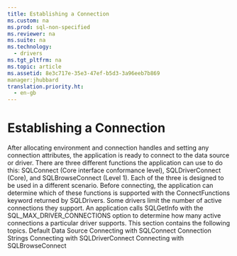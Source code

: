 ```yaml
---
title: Establishing a Connection
ms.custom: na
ms.prod: sql-non-specified
ms.reviewer: na
ms.suite: na
ms.technology: 
  - drivers
ms.tgt_pltfrm: na
ms.topic: article
ms.assetid: 8e3c717e-35e3-47ef-b5d3-3a96eeb7b869
manager:jhubbard
translation.priority.ht: 
  - en-gb
---
```

# Establishing a Connection
<?xml version="1.0" encoding="utf-8"?>
<developerReferenceWithoutSyntaxDocument xmlns="http://ddue.schemas.microsoft.com/authoring/2003/5" xmlns:xlink="http://www.w3.org/1999/xlink" xmlns:xsi="http://www.w3.org/2001/XMLSchema-instance" xsi:schemaLocation="http://ddue.schemas.microsoft.com/authoring/2003/5 http://dduestorage.blob.core.windows.net/ddueschema/developer.xsd">
  <introduction>
    <para>After allocating environment and connection handles and setting any connection attributes, the application is ready to connect to the data source or driver. There are three different functions the application can use to do this: <legacyBold>SQLConnect</legacyBold> (Core interface conformance level), <legacyBold>SQLDriverConnect</legacyBold> (Core), and <legacyBold>SQLBrowseConnect</legacyBold> (Level 1). Each of the three is designed to be used in a different scenario. Before connecting, the application can determine which of these functions is supported with the <legacyBold>ConnectFunctions</legacyBold> keyword returned by <legacyBold>SQLDrivers</legacyBold>.</para>
    <alert class="note">
      <para>Some drivers limit the number of active connections they support. An application calls <legacyBold>SQLGetInfo</legacyBold> with the SQL_MAX_DRIVER_CONNECTIONS option to determine how many active connections a particular driver supports.</para>
    </alert>
    <para>This section contains the following topics.  </para>
    <list class="bullet">
      <listItem>
        <para>             <legacyLink xlink:href="dd473cc6-f051-4aa0-ab14-3dd1b37fe99e">Default Data Source</legacyLink>           </para>
      </listItem>
      <listItem>
        <para>             <legacyLink xlink:href="b16319d2-2c2c-4341-abb5-caa9e17362b4">Connecting with SQLConnect</legacyLink>           </para>
      </listItem>
      <listItem>
        <para>             <legacyLink xlink:href="724c7b86-300a-4fa9-ad96-4afa0fdcb3e9">Connection Strings</legacyLink>           </para>
      </listItem>
      <listItem>
        <para>             <legacyLink xlink:href="e46e959f-d3c5-4ddb-810a-107bfcb83fd2">Connecting with SQLDriverConnect</legacyLink>           </para>
      </listItem>
      <listItem>
        <para>             <legacyLink xlink:href="6c2e9f76-b766-48df-b109-246bb05ae45d">Connecting with SQLBrowseConnect</legacyLink>           </para>
      </listItem>
    </list>
  </introduction>
  <relatedTopics />
</developerReferenceWithoutSyntaxDocument>